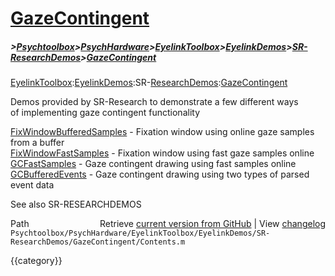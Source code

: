 # [GazeContingent](GazeContingent)
##### >[Psychtoolbox](Psychtoolbox)>[PsychHardware](PsychHardware)>[EyelinkToolbox](EyelinkToolbox)>[EyelinkDemos](EyelinkDemos)>[SR-ResearchDemos](SR-ResearchDemos)>[GazeContingent](GazeContingent)

[EyelinkToolbox](EyelinkToolbox):[EyelinkDemos](EyelinkDemos):SR-[ResearchDemos](ResearchDemos):[GazeContingent](GazeContingent)  
  
Demos provided by SR-Research to demonstrate a few different ways  
of implementing gaze contingent functionality  
  
[FixWindowBufferedSamples](FixWindowBufferedSamples) - Fixation window using online gaze samples from a buffer  
[FixWindowFastSamples](FixWindowFastSamples) - Fixation window using fast gaze samples online  
[GCFastSamples](GCFastSamples) - Gaze contingent drawing using fast samples online  
[GCBufferedEvents](GCBufferedEvents) - Gaze contingent drawing using two types of parsed event data  
  
See also SR-RESEARCHDEMOS  
  




<div class="code_header" style="text-align:right;">
  <span style="float:left;">Path&nbsp;&nbsp;</span> <span class="counter">Retrieve <a href=
  "https://raw.github.com/Psychtoolbox-3/Psychtoolbox-3/beta/Psychtoolbox/PsychHardware/EyelinkToolbox/EyelinkDemos/SR-ResearchDemos/GazeContingent/Contents.m">current version from GitHub</a> | View <a href=
  "https://github.com/Psychtoolbox-3/Psychtoolbox-3/commits/beta/Psychtoolbox/PsychHardware/EyelinkToolbox/EyelinkDemos/SR-ResearchDemos/GazeContingent/Contents.m">changelog</a></span>
</div>
<div class="code">
  <code>Psychtoolbox/PsychHardware/EyelinkToolbox/EyelinkDemos/SR-ResearchDemos/GazeContingent/Contents.m</code>
</div>

{{category}}